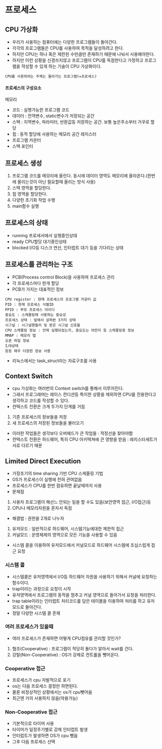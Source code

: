 # 프로세스

## CPU 가상화
- 우리가 사용하는 컴퓨터에는 다양한 프로그램들이 돌아간다. 
- 각각의 프로그램들은 CPU를 사용하여 목적을 달성하려고 한다. 
- 하지만 CPU는 하나 혹은 제한된 수만큼만 존재하기 때문에 나눠서 사용해야한다.
- 하지만 이런 상황을 신경쓰지않고 프로그램이 CPU를 독점한다고 가정하고 프로그램을 작성할 수 있게 하는 기술이 CPU 가상화이다.


``` CPU를 사용하려는 주체는 돌아가는 프로그램(=프로세스) ```

#### 프로세스의 구성요소
메모리
- 코드 : 실행가능한 프로그램 코드
- 데이터 : 전역변수, static변수가 저장되는 공간
- 스택 :  지역변수, 파라미터, 반환값등 저장하는 공간. 보통 높은주소부터 거꾸로 할당
- 힙 : 동적 할당에 사용하는 메모리 공간
레지스터
- 프로그램 카운터
- 스택 포인터

## 프로세스 생성
1. 프로그램 코드를 메모리에 올린다. 동시에 데이터 영역도 메모리에 올라온다.(한번에 올리는것이 아닌 필요할때 올리는 방식 사용)
2. 스택 영역을 할당한다.
3. 힙 영역을 할당한다.
4. 다양한 초기화 작업 수행
5. main함수 실행


## 프로세스의 상태
- running
프로세서에서 실행중인상태
- ready
CPU할당 대기중인상태
- blocked
I/O등 디스크 연산, 인터럽트 대기 등을 기다리는 상태

## 프로세스를 관리하는 구조
- PCB(Process control Block)을 사용하여 프로세스 관리
- 각 프로세스마다 한개 할당
- PCB가 가지는 대표적인 정보
```
CPU register : 현재 프로세스의 프로그램 카운터 값
PID : 현재 프로세스 식별ID
PPID : 부모 프로세스 아이디
중요도 : 스케줄링때 사용하는 중요성
프로세스 상태 : 앞에서 살펴본 3가지 상태
시그널 : 시그널핸들러 및 받은 시그널 신호들
CPU 스케줄링 정보 : 언제 실행되었는지, 중요도는 어떤지 등 스케줄링용 정보
MMAP : 메모리 맵
오픈 파일 정보
I/O상태
등등 매우 다양한 정보 사용
```
- 리눅스에서는 task_struct라는 자료구조를 사용

## Context Switch
- cpu 가상화는 여러번의 Context switch를 통해서 이루어진다. 
- 그래서 프로그래머는 레이스 컨디션등 특이한 상황을 제외하면 CPU를 전용한다고 생각하고 코드를 작성할 수 있다.
- 컨텍스트 전환은  크게 두가지 단계를 거침
1. 기존 프로세스의 정보들을 저장
2. 새 프로세스의 저장된 정보들을 불러오기
- 이러한 작업들은 생각보다 오버헤드가 큰 작업들 : 적정선을 찾아야함
- 컨텍스트 전환은 하드웨어, 특히 CPU 아키텍쳐에 큰 영향을 받음 : 레지스터세트가 서로 다르기 때문

## Limited Direct Execution
- 가장초기의 time sharing 기반 CPU 스케줄링 기법 
- OS가 프로세스이 실행에 전혀 관여없음
- 프로세스가 CPU를 한번 점유하면 끝날때까지 사용
- 문제점
1. 사용자 프로그램이 해선느 안되는 일을 할 수도 있음(보안영역 접근, I/O접근)등
2. CPU나 메모리자원을 혼자서 독점
- 해결법 : 권한을 2개로 나누자
1. 유저모드 : 일반적으로 하드웨어, 시스템기능에대한 제한적 접근
2. 커널모드 : 운영체제의 영역으로 모든 기능을 사용할 수 있음
- 시스템 콜을 이용하여 유저모드에서 커널모드로 하드웨어 시스템에 조심스럽게 접근 요청
### 시스템 콜
- 시스템콜은 유저영역에서 I/O등 하드웨어 자원을 사용하기 위해서 커널에 요청하는 함수이다. 
- trap이라는 과정으로 요청이 시작
- 유저영역에서 프로그램의 동작을 멈추고 커널 영역으로 들어가서 요청을 처리한다.
- trap table이라는 인터럽트 처리코드를 담은 테이블을 이용하여 처리를 하고 유저모드로 돌아간다.
- 정말 다양한 시스템 콜 존재

### 여러 프로세스가 있을때
- 여러 프로세스가 존재하면 어떻게 CPU점유를 관리할 것인가?
1. 협조(Cooperative) : 프로그램이 적당히 돌다가 알아서 wait를 건다.
2. 강탈(Non-Cooperative) : OS가 강제로 컨트롤을 뺏어온다.

### Cooperative 접근
- 프로세스가 cpu 자발적으로 포기 
- os는 다음 프로세스 결정만 하면된다.
- 물론 비정상적인 상황에서는 os가 cpu뺏어옴
- 최근엔 거의 사용하지 않음(악용가능)

### Non-Cooperative 접근
- 기본적으로 타이머 사용
- 타이머가 일정주기별로 강제 인터럽트 발생
- 인터럽트가 발생하면 OS가 cpu 뺐음
- 그후 다음 프로세스 선택
